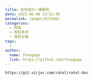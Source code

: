 ```yaml
---
title: 如何进行一键新机
date: 2023-06-08 23:51:46
permalink: /pages/637a9d/
categories:
  - 爬虫
  - 改机多开
  - 改机方案
tags:
  - 
author: 
  name: fovegage
  link: https://github.com/fovegage
---
```

```
https://git.virjar.com/ratel/ratel-doc
```